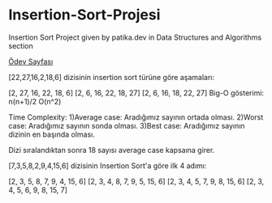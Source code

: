 # Insertion-Sort-Projesi

Insertion Sort Project given by patika.dev in Data Structures and Algorithms section

[Ödev Sayfası](https://app.patika.dev/courses/veri-yapilari-ve-algoritmalar/insertion-sort-proje)

[22,27,16,2,18,6] dizisinin insertion sort türüne göre aşamaları:

[2, 27, 16, 22, 18, 6]
[2, 6, 16, 22, 18, 27]
[2, 6, 16, 18, 22, 27]
Big-O gösterimi: n(n+1)/2 O(n^2)

Time Complexity: 1)Average case: Aradığımız sayının ortada olması. 2)Worst case: Aradığımız sayının sonda olması. 3)Best case: Aradığımız sayının dizinin en başında olması.

Dizi sıralandıktan sonra 18 sayısı average case kapsaına girer.

[7,3,5,8,2,9,4,15,6] dizisinin Insertion Sort'a göre ilk 4 adımı:

[2, 3, 5, 8, 7, 9, 4, 15, 6]
[2, 3, 4, 8, 7, 9, 5, 15, 6]
[2, 3, 4, 5, 7, 9, 8, 15, 6]
[2, 3, 4, 5, 6, 9, 8, 15, 7]
